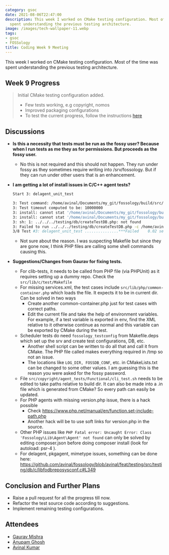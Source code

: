 ```yaml
---
category: gsoc
date: 2021-08-06T22:47:00
description: This week I worked on CMake testing configuration. Most of the time was
  spent understanding the previous testing architecture.
image: /images/tech-wallpaper-11.webp
tags:
- gsoc
- FOSSology
title: Coding Week 9 Meeting
---
```


This week I worked on CMake testing configuration. Most of the time was spent understanding the previous testing architecture.

## Week 9 Progress

> Initial CMake testing configuration added.
>
> - Few tests working, e.g copyright, nomos
> - Improved packaging configurations
> - To test the current progress, follow the instructions [here](https://github.com/avinal/FOSSology/wiki#test-the-new-system-only-gcc-with-make-and-ninja-tested-for-now)

## Discussions

- **Is this a necessity that tests must be run as the fossy user?
  Because when I run tests as me they as for permissions. But proceeds
  as the fossy user.**

  - No this is not required and this should not happen. They run under
    fossy as they sometimes require writing into /srv/fossology. But if
    they can run under other users that is an enhancement.

- **I am getting a lot of install issues in C/C++ agent tests?**

  ``` bash
  Start 3: delagent_unit_test

  3: Test command: /home/avinal/Documents/my_git/fossology/build/src/delagent/agent_tests/test_delagent
  3: Test timeout computed to be: 10000000
  3: install: cannot stat '/home/avinal/Documents/my_git/fossology/build/src/delagent/agent_tests/..//../../install/defconf/Db.conf': No such file or directory
  3: install: cannot stat '/home/avinal/Documents/my_git/fossology/build/src/delagent/agent_tests/..//VERSION': No such file or directory
  3: sh: 1: ../../../testing/db/createTestDB.php: not found
  3: Failed to run ../../../testing/db/createTestDB.php -c /home/avinal/Documents/my_git/fossologbuild/src/delagent/agent_tests/testconf -e, exit code is:127 .
  3/8 Test #3: delagent_unit_test ...............***Failed    0.02 sec
  ```

  - Not sure about the reason. I was suspecting Makefile but since they
    are gone now, I think PHP files are calling some shell commands
    causing this.

- **Suggestions/Changes from Gaurav for fixing tests.**

  - For clib-tests, it needs to be called from PHP file (via PHPUnit) as
    it requires setting up a dummy repo. Check the
    `src/lib/c/test/Makefile`
  - For missing services.xml, the test cases include
    `src/lib/php/common-container.php` which loads the file. It expects
    it to be in current dir. Can be solved in two ways
    - Create another common-container.php just for test cases with
      correct paths.
    - Edit the current file and take the help of environment variables.
      For example, if a test variable is exported in env, find the XML
      relative to it otherwise continue as normal and this variable can
      be exported by CMake during the test.
  - Scheduler tests do need `fossology_testconfig` from Makefile.deps
    which set up the srv and create test configurations, DB, etc.
    - Another shell script can be written to do all that and call it
      from CMake. The PHP file called makes everything required in /tmp
      so not an issue.
    - The locations like `LOG_DIR, FOSSDB_CONF`, etc. in CMakeLists.txt
      can be changed to some other values. I am guessing this is the
      reason you were asked for the fossy password.
  - File `src/copyright/agent_tests/Functional/cli_test.sh` needs to be
    edited to take paths relative to build dir. It can also be made into
    a .in file which is generated from CMake? So every path can easily
    be updated.
  - For PHP agents with missing version.php issue, there is a hack
    possible
    - Check
      <https://www.php.net/manual/en/function.set-include-path.php>
    - Another hack will be to use soft links for version.php in the
      source.
  - Other PHP issues like
    `PHP Fatal error: Uncaught Error: Class 'Fossology\Lib\Agent\Agent' not found`
    can only be solved by editing composer.json before doing composer
    install (look for autoload: psr-4 ).
  - For delagent, pkgagent, mimetype issues, something can be done here:
    <https://github.com/avinal/fossology/blob/avinal/feat/testing/src/testing/db/c/libfodbreposysconf.c#L349>

## Conclusion and Further Plans

- Raise a pull request for all the progress till now.
- Refactor the test source code according to suggestions.
- Implement remaining testing configurations.

## Attendees

- [Gaurav Mishra](https://github.com/GMishx)
- [Anupam Ghosh](https://github.com/ag4ums)
- [Avinal Kumar](https://github.com/avinal)
